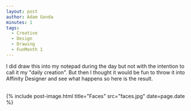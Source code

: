 ```yaml
---
layout: post
author: Adam Gonda
minutes: 1
tags:
  - Creative
  - Design
  - Drawing
  - FunMonth 1
---
```


I did draw this into my notepad during the day but not with the intention to call
it my "daily creation". But then I thought it would be fun to throw it into
Affinity Designer and see what happens so here is the result.

<br>
{% include post-image.html
  title="Faces"
  src="faces.jpg"
  date=page.date
%}

